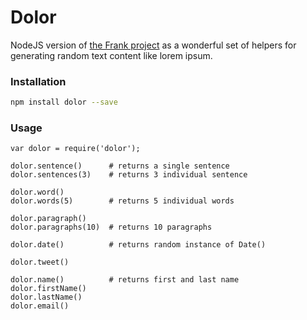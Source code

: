 Dolor
=========

NodeJS version of [the Frank project](https://github.com/blahed/frank) as a wonderful set of helpers for generating random text content like lorem ipsum.

### Installation

```bash
npm install dolor --save
```

### Usage

```
var dolor = require('dolor');

dolor.sentence()      # returns a single sentence
dolor.sentences(3)    # returns 3 individual sentence

dolor.word()
dolor.words(5)        # returns 5 individual words

dolor.paragraph()
dolor.paragraphs(10)  # returns 10 paragraphs 

dolor.date()          # returns random instance of Date()

dolor.tweet()

dolor.name()          # returns first and last name
dolor.firstName()
dolor.lastName()
dolor.email()
```
